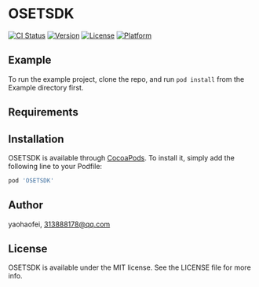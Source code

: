 # OSETSDK

[![CI Status](https://img.shields.io/travis/yaohaofei/OSETSDK.svg?style=flat)](https://travis-ci.org/yaohaofei/OSETSDK)
[![Version](https://img.shields.io/cocoapods/v/OSETSDK.svg?style=flat)](https://cocoapods.org/pods/OSETSDK)
[![License](https://img.shields.io/cocoapods/l/OSETSDK.svg?style=flat)](https://cocoapods.org/pods/OSETSDK)
[![Platform](https://img.shields.io/cocoapods/p/OSETSDK.svg?style=flat)](https://cocoapods.org/pods/OSETSDK)

## Example

To run the example project, clone the repo, and run `pod install` from the Example directory first.

## Requirements

## Installation

OSETSDK is available through [CocoaPods](https://cocoapods.org). To install
it, simply add the following line to your Podfile:

```ruby
pod 'OSETSDK'
```

## Author

yaohaofei, 313888178@qq.com

## License

OSETSDK is available under the MIT license. See the LICENSE file for more info.
